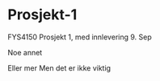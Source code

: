 # Prosjekt-1
FYS4150 Prosjekt 1, med innlevering 9. Sep

Noe annet

Eller mer
Men det er ikke viktig
